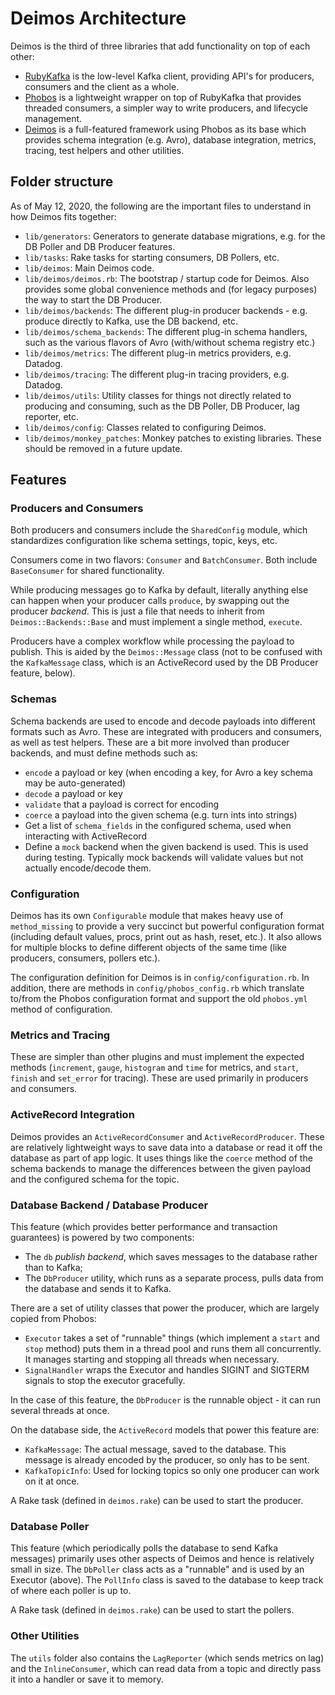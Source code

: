 # Deimos Architecture

Deimos is the third of three libraries that add functionality on top of each 
other:

* [RubyKafka](https://github.com/zendesk/ruby-kafka) is the low-level Kafka
  client, providing API's for producers, consumers and the client as a whole.
* [Phobos](https://github.com/phobos/phobos) is a lightweight wrapper on top
  of RubyKafka that provides threaded consumers, a simpler way to write
  producers, and lifecycle management.
* [Deimos](https://github.com/flipp-oss/deimos/) is a full-featured framework
  using Phobos as its base which provides schema integration (e.g. Avro), 
  database integration, metrics, tracing, test helpers and other utilities.
  
## Folder structure

As of May 12, 2020, the following are the important files to understand in how
Deimos fits together:
* `lib/generators`: Generators to generate database migrations, e.g.
   for the DB Poller and DB Producer features.
* `lib/tasks`: Rake tasks for starting consumers, DB Pollers, etc.
* `lib/deimos`: Main Deimos code.
* `lib/deimos/deimos.rb`: The bootstrap / startup code for Deimos. Also provides
   some global convenience methods and (for legacy purposes) the way to 
   start the DB Producer.
* `lib/deimos/backends`: The different plug-in producer backends - e.g. produce
   directly to Kafka, use the DB backend, etc.
* `lib/deimos/schema_backends`: The different plug-in schema handlers, such
  as the various flavors of Avro (with/without schema registry etc.)
* `lib/deimos/metrics`: The different plug-in metrics providers, e.g. Datadog.
* `lib/deimos/tracing`: The different plug-in tracing providers, e.g. Datadog.
* `lib/deimos/utils`: Utility classes for things not directly related to
   producing and consuming, such as the DB Poller, DB Producer, lag reporter, etc.
* `lib/deimos/config`: Classes related to configuring Deimos.
* `lib/deimos/monkey_patches`: Monkey patches to existing libraries. These
   should be removed in a future update.

## Features

### Producers and Consumers

Both producers and consumers include the `SharedConfig` module, which 
standardizes configuration like schema settings, topic, keys, etc.

Consumers come in two flavors: `Consumer` and `BatchConsumer`. Both include
`BaseConsumer` for shared functionality.

While producing messages go to Kafka by default, literally anything else
can happen when your producer calls `produce`, by swapping out the producer
_backend_. This is just a file that needs to inherit from `Deimos::Backends::Base`
and must implement a single method, `execute`.

Producers have a complex workflow while processing the payload to publish. This
is aided by the `Deimos::Message` class (not to be confused with the 
`KafkaMessage` class, which is an ActiveRecord used by the DB Producer feature,
below).

### Schemas

Schema backends are used to encode and decode payloads into different formats
such as Avro. These are integrated with producers and consumers, as well
as test helpers. These are a bit more involved than producer backends, and
must define methods such as:
* `encode` a payload or key (when encoding a key, for Avro a key schema
  may be auto-generated)
* `decode` a payload or key
* `validate` that a payload is correct for encoding
* `coerce` a payload into the given schema (e.g. turn ints into strings)
* Get a list of `schema_fields` in the configured schema, used when interacting
  with ActiveRecord
* Define a `mock` backend when the given backend is used. This is used
  during testing. Typically mock backends will validate values but not
  actually encode/decode them.
  
### Configuration

Deimos has its own `Configurable` module that makes heavy use of `method_missing`
to provide a very succinct but powerful configuration format (including
default values, procs, print out as hash, reset, etc.). It also
allows for multiple blocks to define different objects of the same time
(like producers, consumers, pollers etc.).

The configuration definition for Deimos is in `config/configuration.rb`. In
addition, there are methods in `config/phobos_config.rb` which translate to/from
the Phobos configuration format and support the old `phobos.yml` method
of configuration.

### Metrics and Tracing

These are simpler than other plugins and must implement the expected methods
(`increment`, `gauge`, `histogram` and `time` for metrics, and `start`, `finish`
and `set_error` for tracing). These are used primarily in producers and consumers.

### ActiveRecord Integration

Deimos provides an `ActiveRecordConsumer` and `ActiveRecordProducer`. These are
relatively lightweight ways to save data into a database or read it off 
the database as part of app logic. It uses things like the `coerce` method
of the schema backends to manage the differences between the given payload
and the configured schema for the topic.

### Database Backend / Database Producer

This feature (which provides better performance and transaction guarantees)
is powered by two components:
* The `db` _publish backend_, which saves messages to the database rather
  than to Kafka;
* The `DbProducer` utility, which runs as a separate process, pulls data
  from the database and sends it to Kafka.

There are a set of utility classes that power the producer, which are largely
copied from Phobos:
* `Executor` takes a set of "runnable" things (which implement a `start` and `stop`
  method) puts them in a thread pool and runs them all concurrently. It
  manages starting and stopping all threads when necessary.
* `SignalHandler` wraps the Executor and handles SIGINT and SIGTERM signals
  to stop the executor gracefully.
  
In the case of this feature, the `DbProducer` is the runnable object - it
can run several threads at once.

On the database side, the `ActiveRecord` models that power this feature are:
* `KafkaMessage`: The actual message, saved to the database. This message
  is already encoded by the producer, so only has to be sent.
* `KafkaTopicInfo`: Used for locking topics so only one producer can work
  on it at once.
  
A Rake task (defined in `deimos.rake`) can be used to start the producer.
  
### Database Poller

This feature (which periodically polls the database to send Kafka messages)
primarily uses other aspects of Deimos and hence is relatively small in size.
The `DbPoller` class acts as a "runnable" and is used by an Executor (above).
The `PollInfo` class is saved to the database to keep track of where each
poller is up to.

A Rake task (defined in `deimos.rake`) can be used to start the pollers.

### Other Utilities

The `utils` folder also contains the `LagReporter` (which sends metrics on
lag) and the `InlineConsumer`, which can read data from a topic and directly
pass it into a handler or save it to memory.

